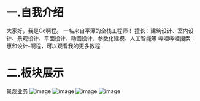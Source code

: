 # 一.自我介绍
大家好，我是Cc啊程。
一名来自平潭的全栈工程师！
擅长：建筑设计、室内设计、景观设计、平面设计、动画设计、参数化建模、人工智能等
哔哩哔哩搜索：惠和设计-啊程，可以观看我的更多教程
# 二.板块展示
景观业务
![image](https://github.com/A719689614/A719689614/assets/142242136/055ba3ee-7e25-4b05-b55f-5fc5a15e401e)
![image](https://github.com/A719689614/A719689614/assets/142242136/792eb88c-afdd-4aeb-a965-a03bb7ccdd5b)
![image](https://github.com/A719689614/A719689614/assets/142242136/ce6fd6d2-3047-44c7-8536-cc141a2fd02d)
![image](https://github.com/A719689614/A719689614/assets/142242136/5a126b92-d303-4e21-834e-ceceb04b1340)
